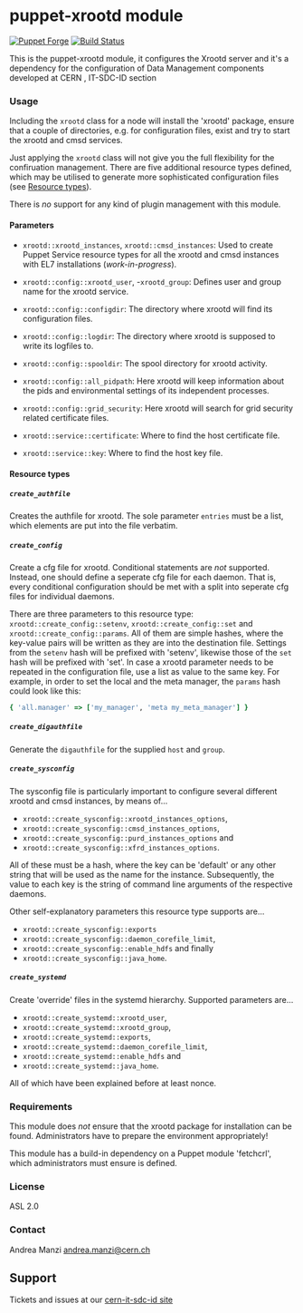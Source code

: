 # puppet-xrootd module
[![Puppet Forge](http://img.shields.io/puppetforge/v/lcgdm/xrootd.svg)](https://forge.puppetlabs.com/lcgdm/xrootd)
[![Build Status](https://travis-ci.org/cern-it-sdc-id/puppet-xrootd.svg?branch=master)]([https://travis-ci.org/cern-it-sdc-id/puppet-xrootd.svg)

This is the puppet-xrootd module, it configures the Xrootd server and it's a dependency for the configuration of Data Management components developed at CERN , IT-SDC-ID section

### Usage

Including the `xrootd` class for a node will install the 'xrootd' package,
ensure that a couple of directories, e.g. for configuration files, exist and
try to start the xrootd and cmsd services.

Just applying the `xrootd` class will not give you the full flexibility
for the confiruation management. There are five additional resource types
defined, which may be utilised to generate more sophisticated configuration
files (see [Resource types](#resource-types)).

There is _no_ support for any kind of plugin management with this module.

#### Parameters

* `xrootd::xrootd_instances`, `xrootd::cmsd_instances`: 
Used to create Puppet Service resource types for all the xrootd and cmsd
instances with EL7 installations (_work-in-progress_).

* `xrootd::config::xrootd_user`, -`xrootd_group`:
Defines user and group name for the xrootd service.
* `xrootd::config::configdir`:
The directory where xrootd will find its configuration files.
* `xrootd::config::logdir`:
The directory where xrootd is supposed to write its logfiles to.
* `xrootd::config::spooldir`:
The spool directory for xrootd activity.
* `xrootd::config::all_pidpath`:
Here xrootd will keep information about the pids and environmental settings
of its independent processes.
* `xrootd::config::grid_security`:
Here xrootd will search for grid security related certificate files.

* `xrootd::service::certificate`:
Where to find the host certificate file.
* `xrootd::service::key`:
Where to find the host key file.

#### Resource types

##### `create_authfile`
Creates the authfile for xrootd. The sole parameter `entries` must be a list,
which elements are put into the file verbatim.

##### `create_config`
Create a cfg file for xrootd. Conditional statements are _not_ supported.
Instead, one should define a seperate cfg file for each daemon. That is,
every conditional configuration should be met with a split into seperate
cfg files for individual daemons.

There are three parameters to this resource type:
`xrootd::create_config::setenv`, `xrootd::create_config::set` and
`xrootd::create_config::params`. All of them are simple hashes, where the
key-value pairs will be written as they are into the destination file.
Settings from the `setenv` hash will be prefixed with 'setenv', likewise
those of the `set` hash will be prefixed with 'set'. In case a xrootd
parameter needs to be repeated in the configuration file, use a list as value
to the same key. For example, in order to set the local and the meta manager,
the `params` hash could look like this:

```ruby
{ 'all.manager' => ['my_manager', 'meta my_meta_manager'] }
```

##### `create_digauthfile`
Generate the `digauthfile` for the supplied `host` and `group`.

##### `create_sysconfig`
The sysconfig file is particularly important to configure several
different xrootd and cmsd instances, by means of...
* `xrootd::create_sysconfig::xrootd_instances_options`,
* `xrootd::create_sysconfig::cmsd_instances_options`,
* `xrootd::create_sysconfig::purd_instances_options` and
* `xrootd::create_sysconfig::xfrd_instances_options`.

All of these must be a hash, where the key can be 'default' or any other
string that will be used as the name for the instance. Subsequently,
the value to each key is the string of command line arguments of the
respective daemons.

Other self-explanatory parameters this resource type supports are...
* `xrootd::create_sysconfig::exports`
* `xrootd::create_sysconfig::daemon_corefile_limit`,
* `xrootd::create_sysconfig::enable_hdfs` and finally
* `xrootd::create_sysconfig::java_home`.

##### `create_systemd`
Create 'override' files in the systemd hierarchy. Supported parameters are...
* `xrootd::create_systemd::xrootd_user`,
* `xrootd::create_systemd::xrootd_group`,
* `xrootd::create_systemd::exports`,
* `xrootd::create_systemd::daemon_corefile_limit`,
* `xrootd::create_systemd::enable_hdfs` and
* `xrootd::create_systemd::java_home`.

All of which have been explained before at least nonce.

### Requirements

This module does _not_ ensure that the xrootd package for installation can
be found. Administrators have to prepare the environment appropriately!

This module has a build-in dependency on a Puppet module 'fetchcrl',
which administrators must ensure is defined.

### License
ASL 2.0

### Contact
Andrea Manzi <andrea.manzi@cern.ch>

## Support
Tickets and issues at our [cern-it-sdc-id site](https://github.com/cern-it-sdc-id)
